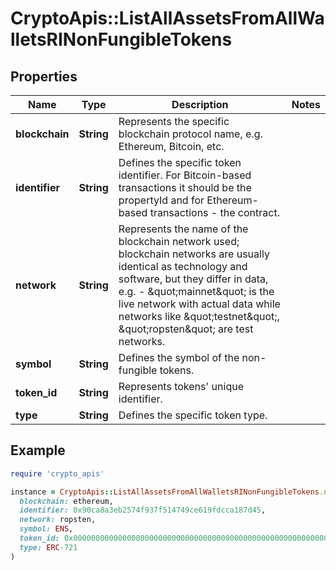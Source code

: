 # CryptoApis::ListAllAssetsFromAllWalletsRINonFungibleTokens

## Properties

| Name | Type | Description | Notes |
| ---- | ---- | ----------- | ----- |
| **blockchain** | **String** | Represents the specific blockchain protocol name, e.g. Ethereum, Bitcoin, etc. |  |
| **identifier** | **String** | Defines the specific token identifier. For Bitcoin-based transactions it should be the propertyId and for Ethereum-based transactions - the contract. |  |
| **network** | **String** | Represents the name of the blockchain network used; blockchain networks are usually identical as technology and software, but they differ in data, e.g. - \&quot;mainnet\&quot; is the live network with actual data while networks like \&quot;testnet\&quot;, \&quot;ropsten\&quot; are test networks. |  |
| **symbol** | **String** | Defines the symbol of the non-fungible tokens. |  |
| **token_id** | **String** | Represents tokens&#39; unique identifier. |  |
| **type** | **String** | Defines the specific token type. |  |

## Example

```ruby
require 'crypto_apis'

instance = CryptoApis::ListAllAssetsFromAllWalletsRINonFungibleTokens.new(
  blockchain: ethereum,
  identifier: 0x90ca8a3eb2574f937f514749ce619fdcca187d45,
  network: ropsten,
  symbol: ENS,
  token_id: 0x000000000000000000000000000000000000000000000000000000000000195b,
  type: ERC-721
)
```

